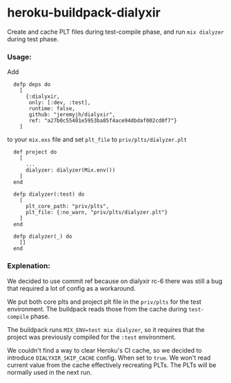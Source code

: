 # heroku-buildpack-dialyxir
Create and cache PLT files during test-compile phase, and run `mix dialyzer` during test phase.

### Usage:

Add

```
  defp deps do
    [
      {:dialyxir,
       only: [:dev, :test],
       runtime: false,
       github: "jeremyjh/dialyxir",
       ref: "a27b0c55401e5953ba85f4ace94dbdaf002cd0f7"}
    ]
```

to your `mix.exs` file and set `plt_file` to `priv/plts/dialyzer.plt`

```
  def project do
    [
      ...
      dialyzer: dialyzer(Mix.env())
    ]
  end
```

```
  defp dialyzer(:test) do
    [
      plt_core_path: "priv/plts",
      plt_file: {:no_warn, "priv/plts/dialyzer.plt"}
    ]
  end

  defp dialyzer(_) do
    []
  end
```

### Explenation:

We decided to use commit ref because on dialyxir rc-6 there was still a bug
that required a lot of config as a workaround.

We put both core plts and project plt file in the `priv/plts` for the test environment.
The buildpack reads those from the cache during `test-compile` phase.

The buildpack runs `MIX_ENV=test mix dialyzer`, so it requires that the project was previously compiled
for the `:test` environment.

We couldn't find a way to clear Heroku's CI cache, so we decided to introduce `DIALYXIR_SKIP_CACHE` config.
When set to `true`. We won't read current value from the cache effectively recreating PLTs.
The PLTs will be normally used in the next run.
